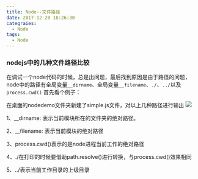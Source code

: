 ```yaml
---
title: Node--文件路径
date: 2017-12-20 18:26:30
categraies:
  - Node
tags:
  - Node
---
```


### nodejs中的几种文件路径比较

在调试一个node代码的时候，总是出问题，最后找到原因是由于路径的问题，node中的路径有全局变量`__dirname`、全局变量`__filename`、`./`、`../`以及`process.cwd()`
首先看个例子：
	
   在桌面的nodedemo文件夹新建了simple.js文件，对以上几种路径进行输出
![](nodepath.png)

1、__dirname: 表示当前模块所在的文件夹的绝对路径。

2、__filename: 表示当前模块的绝对路径

3、process.cwd()表示的是node进程当前工作的绝对路径

4、./在打印的时候要借助path.resolve()进行转换，与process.cwd()效果相同

5、../表示当前工作目录的上级目录


